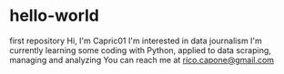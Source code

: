 # hello-world
first repository 
Hi, I'm Capric01
I'm interested in data journalism
I'm currently learning some coding with Python, applied to data scraping, managing and analyzing
You can reach me at rico.capone@gmail.com
